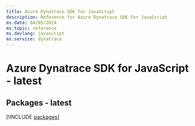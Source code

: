 ```yaml
---
title: Azure Dynatrace SDK for JavaScript
description: Reference for Azure Dynatrace SDK for JavaScript
ms.date: 04/05/2024
ms.topic: reference
ms.devlang: javascript
ms.service: dynatrace
---
```

# Azure Dynatrace SDK for JavaScript - latest
## Packages - latest
[!INCLUDE [packages](dynatrace-index.md)]